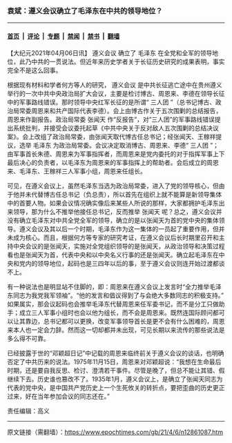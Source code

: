 ### 袁斌：遵义会议确立了毛泽东在中共的领导地位？

---

#### [首页](../../../..?n12861087) &nbsp;|&nbsp; [评论](../../../../../epoch-comment?n12861087) &nbsp;|&nbsp; [专题](../../../../../epoch-special?n12861087) &nbsp;|&nbsp; [禁闻](../../../../../epoch-news?n12861087) &nbsp;|&nbsp; [禁书](../../../../../books?n12861087) &nbsp;|&nbsp; [翻墙](https://github.com/gfw-breaker/nogfw/blob/master/README.md?n12861087)


<div class="post_content" id="artbody" itemprop="articleBody">
 <!-- article content begin -->
 <p>
  【大纪元2021年04月06日讯】
  <ok href="https://www.epochtimes.com/gb/tag/%E9%81%B5%E4%B9%89%E4%BC%9A%E8%AE%AE.html">
   遵义会议
  </ok>
  确立了
  <ok href="https://www.epochtimes.com/gb/tag/%E6%AF%9B%E6%B3%BD%E4%B8%9C.html">
   毛泽东
  </ok>
  在全党和全军的领导地位，此乃中共的一贯说法。但近年来历史学者关于长征历史研究的成果表明，事实完全不是这么回事。
 </p>
 <p>
  根据现有材料和学者何方等人的研究，
  <ok href="https://www.epochtimes.com/gb/tag/%E9%81%B5%E4%B9%89%E4%BC%9A%E8%AE%AE.html">
   遵义会议
  </ok>
  是中共长征逃亡途中在贵州遵义举行的一次中共中央政治局扩大会议，主要是检讨博古、周恩来、李德在领导长征中的军事路线错误。那时领导中央红军长征的是所谓“
  <ok href="https://www.epochtimes.com/gb/tag/%E4%B8%89%E4%BA%BA%E5%9B%A2.html">
   三人团
  </ok>
  ”（总书记博古、政治局常委周恩来和共产国际代表李德）。会上由博古作关于五次围剿的总结报告，周恩来作副报告。政治局常委
  <ok href="https://www.epochtimes.com/gb/tag/%E5%BC%A0%E9%97%BB%E5%A4%A9.html">
   张闻天
  </ok>
  作“反报告”，对“三人团”的军事路线错误提出系统批判，并接受会议委托起草《中共中央关于反对敌人五次围剿的总结决议案》。会上改组了政治局常委，由张闻天取代博古任总书记；经张闻天、王稼祥提议，选举
  <ok href="https://www.epochtimes.com/gb/tag/%E6%AF%9B%E6%B3%BD%E4%B8%9C.html">
   毛泽东
  </ok>
  为政治局常委。会议决定取消博古、周恩来、李德“
  <ok href="https://www.epochtimes.com/gb/tag/%E4%B8%89%E4%BA%BA%E5%9B%A2.html">
   三人团
  </ok>
  ”；由军事首长朱德、周恩来为军事指挥者，而周恩来是党内委托的对于指挥军事上下最后决心的负责者，以毛泽东为周恩来的军事指挥上的帮助者。会后成立的周恩来、毛泽东、王稼祥三人军事小组，周恩来任组长。
 </p>
 <p>
  可见，在遵义会议上，虽然毛泽东当选为政治局常委，进入了党的领导核心，但由于他并未代替博古任总书记（负总责），所以首先在组织上就不能算是新领导集体中的首要人物。如果会议情况确实像后来某些人所说的那样，大家都拥护毛泽东出来领导，那为什么不推举他接任总书记，反而推举
  <ok href="https://www.epochtimes.com/gb/tag/%E5%BC%A0%E9%97%BB%E5%A4%A9.html">
   张闻天
  </ok>
  呢？总之，遵义会议并没有确立毛泽东对中共全党全军的领导，确立的是以张闻天为首的党中央的集体领导。遵义会议及其以后一个时期，毛泽东作为这一集体的一员起了重要作用，但并未成为核心。而且，根据何方等专家的研究考证，在遵义会议后长时期里召开和主持中央会议的是张闻天，实施对全党组织领导的是张闻天，从政治领导和决策过程看也是张闻天为首，代表中央和以中央名义行事的还是张闻天。确立起毛泽东在中央和党内的领导地位，起码也是三四年以后的事，至于遵义会议则连开始过渡都谈不上。
 </p>
 <p>
  有一种说法也是明显站不住脚的，即：周恩来在遵义会议上发言时“全力推举毛泽东同志为我党我军领袖”。“他的发言和倡议得到了与会绝大多数同志的积极支持。” 如果属实，那会议起码也会推举毛泽东代替周恩来任军委书记，而不是分工只做助手；成立三人军事小组时也会以他为组长，而不会是周恩来。既然连国际顾问都可以让其靠边，总书记都可以更换，改变军事领导首长是更不会有什么困难的，周恩来本人也一定会力辞。然而这一切却都并未出现，可见长期以来流传的那些说法是多么得不可靠。
 </p>
 <p>
  已经披露于世的“邓颖超日记”中记载的周恩来临终前关于遵义会议的谈话，也明确否定了中共历来的说法。1975年11月15日，周恩来对邓颖超说：“我想在生命最后时期，还是要自我反思、检讨、澄清若干事件。尽管是晚了，但总不能让其错、假继续下去。历史谁也篡改不了。1935年1月，遵义会议上，是确立了张闻天同志为代表的党中央，是中国共产党历史上一个生死攸关的转折点，要把歪曲的历史更正过来，好在当年参加会议的同志还在。”
 </p>
 <p>
  责任编辑：高义
 </p>
 <!-- article content end -->
 <div id="below_article_ad">
 </div>
</div>


---

原文链接（需翻墙）：https://www.epochtimes.com/gb/21/4/6/n12861087.htm